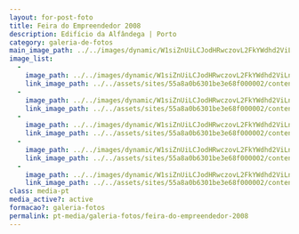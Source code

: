 ```yaml
---
layout: for-post-foto
title: Feira do Empreendedor 2008
description: Edifício da Alfândega | Porto
category: galeria-de-fotos
main_image_path: ../../images/dynamic/W1siZnUiLCJodHRwczovL2FkYWdhd2ViLnMzLmFtYXpvbmF/dsc02199a6dc.jpg?sha=3742dcc1e4be0a1b
image_list: 
  - 
    image_path: ../../images/dynamic/W1siZnUiLCJodHRwczovL2FkYWdhd2ViLnMzLmFtYXpvbmF/dsc02199a6dc.jpg?sha=3742dcc1e4be0a1b
    link_image_path: ../../assets/sites/55a8a0b6301be3e68f000002/content_entry55a8a2cd301be39651000019/55a8a516301be327830000f3/files/dsc0219983d4.jpg?1437122430
  - 
    image_path: ../../images/dynamic/W1siZnUiLCJodHRwczovL2FkYWdhd2ViLnMzLmFtYXpvbmF/imagem10e59.jpg?sha=49d6ac43f6b7e536
    link_image_path: ../../assets/sites/55a8a0b6301be3e68f000002/content_entry55a8a2cd301be39651000019/55a8a516301be327830000f4/files/imagem14c1f.jpg?1437122431
  - 
    image_path: ../../images/dynamic/W1siZnUiLCJodHRwczovL2FkYWdhd2ViLnMzLmFtYXpvbmF/imagem2ce90.jpg?sha=3f65f6014b5a9b45
    link_image_path: ../../assets/sites/55a8a0b6301be3e68f000002/content_entry55a8a2cd301be39651000019/55a8a516301be327830000f5/files/imagem24c1f.jpg?1437122431
  - 
    image_path: ../../images/dynamic/W1siZnUiLCJodHRwczovL2FkYWdhd2ViLnMzLmFtYXpvbmF/dsc02209ea6d.jpg?sha=e58efa6dfbd91f6f
    link_image_path: ../../assets/sites/55a8a0b6301be3e68f000002/content_entry55a8a2cd301be39651000019/55a8a517301be368540000f6/files/dsc022094542.jpg?1437122432
  - 
    image_path: ../../images/dynamic/W1siZnUiLCJodHRwczovL2FkYWdhd2ViLnMzLmFtYXpvbmF/dsc022147a5b.jpg?sha=014be39f0f127b0b
    link_image_path: ../../assets/sites/55a8a0b6301be3e68f000002/content_entry55a8a2cd301be39651000019/55a8a518301be3be620000f7/files/dsc02214e6a5.jpg?1437122433
class: media-pt
media_active?: active
formacao?: galeria-fotos
permalink: pt-media/galeria-fotos/feira-do-empreendedor-2008
--- 
```


